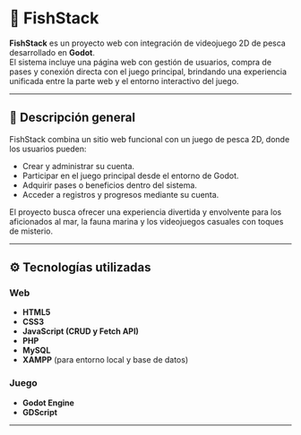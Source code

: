 # 🎣 FishStack

**FishStack** es un proyecto web con integración de videojuego 2D de pesca desarrollado en **Godot**.  
El sistema incluye una página web con gestión de usuarios, compra de pases y conexión directa con el juego principal, brindando una experiencia unificada entre la parte web y el entorno interactivo del juego.

---

## 🧩 Descripción general

FishStack combina un sitio web funcional con un juego de pesca 2D, donde los usuarios pueden:
- Crear y administrar su cuenta.
- Participar en el juego principal desde el entorno de Godot.
- Adquirir pases o beneficios dentro del sistema.
- Acceder a registros y progresos mediante su cuenta.

El proyecto busca ofrecer una experiencia divertida y envolvente para los aficionados al mar, la fauna marina y los videojuegos casuales con toques de misterio.

---

## ⚙️ Tecnologías utilizadas

### Web
- **HTML5**
- **CSS3**
- **JavaScript (CRUD y Fetch API)**
- **PHP**
- **MySQL**
- **XAMPP** (para entorno local y base de datos)

### Juego
- **Godot Engine**
- **GDScript**

---

